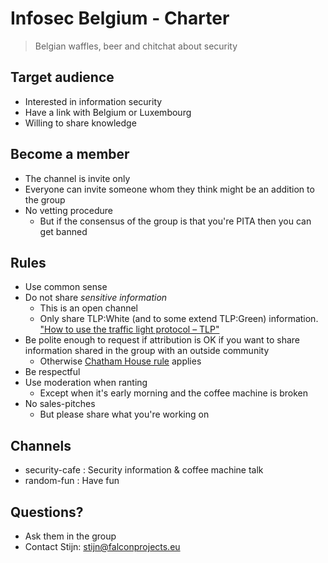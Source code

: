 Infosec Belgium - Charter
=========================

> Belgian waffles, beer and chitchat about security

## Target audience

* Interested in information security
* Have a link with Belgium or Luxembourg
* Willing to share knowledge

## Become a member

* The channel is invite only
* Everyone can invite someone whom they think might be an addition to the group
* No vetting procedure
    * But if the consensus of the group is that you're PITA then you can get banned

## Rules

* Use common sense
* Do not share *sensitive information*
    * This is an open channel
    * Only share TLP:White (and to some extend TLP:Green) information. ["How to use the traffic light protocol – TLP"](https://www.vanimpe.eu/2015/08/21/use-traffic-light-protocol-tlp/) 
* Be polite enough to request if attribution is OK if you want to share information shared in the group with an outside community
    * Otherwise [Chatham House rule]("https://en.wikipedia.org/wiki/Chatham_House_Rule") applies 
* Be respectful
* Use moderation when ranting
    * Except when it's early morning and the coffee machine is broken
* No sales-pitches
    * But please share what you're working on

## Channels
* security-cafe : Security information & coffee machine talk
* random-fun : Have fun

## Questions?
* Ask them in the group
* Contact Stijn: stijn@falconprojects.eu
